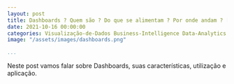 ```yaml
---
layout: post
title: Dashboards ? Quem são ? Do que se alimentam ? Por onde andam ? [EM CONSTRUÇÃO]
date: 2021-10-16 00:00:00
categories: Visualização-de-Dados Business-Intelligence Data-Analytics
image: "/assets/images/dashboards.png" 

...
```


Neste post vamos falar sobre Dashboards, suas características, utilização e aplicação. 
